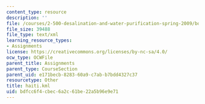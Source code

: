```yaml
---
content_type: resource
description: ''
file: /courses/2-500-desalination-and-water-purification-spring-2009/bdfcc6f4cbec6a2c61be22a5b96e9e71_haiti.kml
file_size: 39488
file_type: text/xml
learning_resource_types:
- Assignments
license: https://creativecommons.org/licenses/by-nc-sa/4.0/
ocw_type: OCWFile
parent_title: Assignments
parent_type: CourseSection
parent_uid: e171becb-8283-60a9-c7ab-b7bdd4327c37
resourcetype: Other
title: haiti.kml
uid: bdfcc6f4-cbec-6a2c-61be-22a5b96e9e71
---
```


